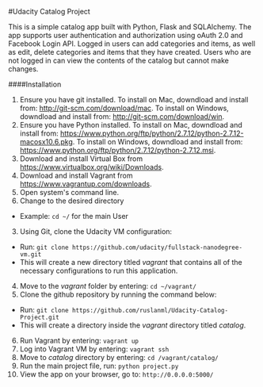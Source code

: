 #Udacity Catalog Project

This is a simple catalog app built with Python, Flask and SQLAlchemy. The app supports user authentication and authorization using oAuth 2.0 and Facebook Login API.
Logged in users can add categories and items, as well as edit, delete categories and items that they have created. Users who are not logged in can view the contents of the catalog but cannot make changes.

####Installation

1. Ensure you have git installed. To install on Mac, downdload and install from: http://git-scm.com/download/mac. To install on Windows, downdload and install from: http://git-scm.com/download/win.
2. Ensure you have Python installed. To install on Mac, downdload and install from: https://www.python.org/ftp/python/2.7.12/python-2.7.12-macosx10.6.pkg. To install on Windows, downdload and install from: https://www.python.org/ftp/python/2.7.12/python-2.7.12.msi.
3. Download and install Virtual Box from https://www.virtualbox.org/wiki/Downloads.
4. Download and install Vagrant from https://www.vagrantup.com/downloads.
5. Open system's command line.
6. Change to the desired directory
  - Example: `cd ~/` for the main User 
3. Using Git, clone the Udacity VM configuration:
  - Run: `git clone https://github.com/udacity/fullstack-nanodegree-vm.git`
  - This will create a new directory titled *vagrant* that contains all of the necessary configurations to run this application.
4. Move to the *vagrant* folder by entering: `cd ~/vagrant/`
5. Clone the github repository by running the command below:
  - Run: `git clone https://github.com/ruslanml/Udacity-Catalog-Project.git`
  - This will create a directory inside the *vagrant* directory titled *catalog*.
6. Run Vagrant by entering: `vagrant up`
7. Log into Vagrant VM by entering: `vagrant ssh`
8. Move to *catalog* directory by entering: `cd /vagrant/catalog/`
9. Run the main project file, run: `python project.py`
10. View the app on your browser, go to: `http://0.0.0.0:5000/`